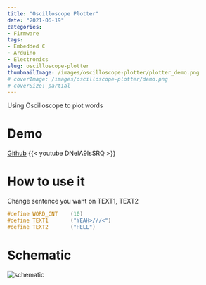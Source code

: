 ```yaml
---
title: "Oscilloscope Plotter"
date: "2021-06-19"
categories:
- Firmware
tags:
- Embedded C
- Arduino
- Electronics
slug: oscilloscope-plotter
thumbnailImage: /images/oscilloscope-plotter/plotter_demo.png
# coverImage: /images/oscilloscope-plotter/demo.png
# coverSize: partial
---
```


<!-- for peek -->

Using Oscilloscope to plot words

<!--more-->

# Demo
[Github](https://github.com/armcortex/Arduino_Scope_XY_Text)
{{< youtube DNeIA9IsSRQ >}}

# How to use it
Change sentence you want on TEXT1, TEXT2
```c
#define WORD_CNT    (10)
#define TEXT1       ("YEAH>///<")
#define TEXT2       ("HELL")
``` 


# Schematic
![schematic](/images/oscilloscope-plotter/schematic.jpg)
